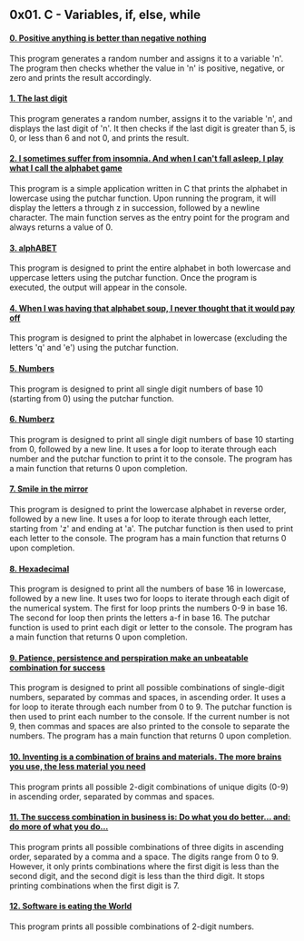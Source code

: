 ## 0x01. C - Variables, if, else, while

#### [0. Positive anything is better than negative nothing](0-positive_or_negative.c)

This program generates a random number and assigns it to a variable 'n'. The program then checks whether the value in 'n' is positive, negative, or zero and prints the result accordingly.

#### [1. The last digit](1-last_digit.c)

This program generates a random number, assigns it to the variable 'n', and displays the last digit of 'n'. It then checks if the last digit is greater than 5, is 0, or less than 6 and not 0, and prints the result.

#### [2. I sometimes suffer from insomnia. And when I can't fall asleep, I play what I call the alphabet game](2-print_alphabet.c)

This program is a simple application written in C that prints the alphabet in lowercase using the putchar function. Upon running the program, it will display the letters a through z in succession, followed by a newline character. The main function serves as the entry point for the program and always returns a value of 0.

#### [3. alphABET](3-print_alphabets.c)

This program is designed to print the entire alphabet in both lowercase and uppercase letters using the putchar function. Once the program is executed, the output will appear in the console.

#### [4. When I was having that alphabet soup, I never thought that it would pay off](4-print_alphabt.c)

This program is designed to print the alphabet in lowercase (excluding the letters 'q' and 'e') using the putchar function.

#### [5. Numbers](5-print_numbers.c)

This program is designed to print all single digit numbers of base 10 (starting from 0) using the putchar function.

#### [6. Numberz](6-print_numberz.c)

This program is designed to print all single digit numbers of base 10 starting from 0, followed by a new line. It uses a for loop to iterate through each number and the putchar function to print it to the console. The program has a main function that returns 0 upon completion.


#### [7. Smile in the mirror](7-print_tebahpla.c)

This program is designed to print the lowercase alphabet in reverse order, followed by a new line. It uses a for loop to iterate through each letter, starting from 'z' and ending at 'a'. The putchar function is then used to print each letter to the console. The program has a main function that returns 0 upon completion.

#### [8. Hexadecimal](8-print_base16.c)

This program is designed to print all the numbers of base 16 in lowercase, followed by a new line. It uses two for loops to iterate through each digit of the numerical system. The first for loop prints the numbers 0-9 in base 16. The second for loop then prints the letters a-f in base 16. The putchar function is used to print each digit or letter to the console. The program has a main function that returns 0 upon completion.

#### [9. Patience, persistence and perspiration make an unbeatable combination for success](9-print_comb.c)

This program is designed to print all possible combinations of single-digit numbers, separated by commas and spaces, in ascending order. It uses a for loop to iterate through each number from 0 to 9. The putchar function is then used to print each number to the console. If the current number is not 9, then commas and spaces are also printed to the console to separate the numbers. The program has a main function that returns 0 upon completion.

#### [10. Inventing is a combination of brains and materials. The more brains you use, the less material you need](100-print_comb3.c)

This program prints all possible 2-digit combinations of unique digits (0-9) in ascending order, separated by commas and spaces. 

#### [11. The success combination in business is: Do what you do better... and: do more of what you do...](101-print_comb4.c)

This program prints all possible combinations of three digits in ascending order, separated by a comma and a space. The digits range from 0 to 9. However, it only prints combinations where the first digit is less than the second digit, and the second digit is less than the third digit. It stops printing combinations when the first digit is 7.

#### [12. Software is eating the World](102-print_comb5.c)

This program prints all possible combinations of 2-digit numbers. 
